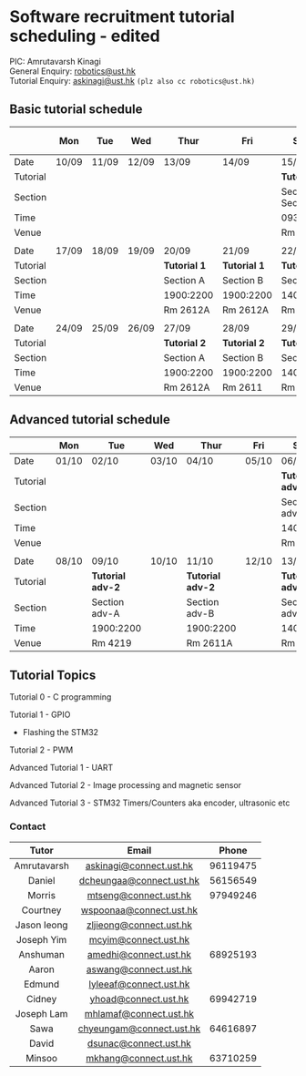 # Software recruitment tutorial scheduling - edited

PIC: Amrutavarsh Kinagi<br>
General Enquiry: robotics@ust.hk<br>
Tutorial Enquiry: askinagi@ust.hk ```(plz also cc robotics@ust.hk)```<br>

## Basic tutorial schedule

|          | Mon        | Tue        | Wed        | Thur       | Fri        | Sat-1      | Sat-2      | Sun-1|Sun-2|
| -------- | ---------- | ---------- | ---------- | ---------- | ---------- | ---------- | ---------- |----|----|
| Date     | 10/09      | 11/09      | 12/09      | 13/09      | 14/09      | 15/09      | 15/09      |16/09|16/09|
| Tutorial |            |            |            |            | | **Tutorial 0**|**Tutorial 0** |||
| Section  |            |            |            |            |   | Section A, Section B  | Section C, Section D  |||
| Time     |            |            |            |            |  | 0930:1230 | 1330:1630  || |
| Venue    |            |            |            |            |         | Rm 4219       | Rm 4219      || |
|          |            |            |            |            |            |            |            ||
| Date     | 17/09      | 18/09      | 19/09      | 20/09      | 21/09      | 22/09      | 22/09      |23/09|23/09|
| Tutorial | |        | |**Tutorial 1** |**Tutorial 1** |**Tutorial 1** |**Tutorial 1**||
| Section  |   |   |   | Section A  | Section B  | Section C  | Section D  ||
| Time     |  |   |   | 1900:2200  | 1900:2200  | 1400:1700  | 1900:2200  ||
| Venue    |        |         |         | Rm 2612A | Rm 2612A | Rm 2611        | Rm 2611        ||
|          |            |            |            |            |            |            |            ||
| Date     | 24/09      | 25/09      | 26/09      | 27/09      | 28/09      | 29/09      | 29/09      |30/09|30/09|
| Tutorial | | | |**Tutorial 2** |**Tutorial 2**| **Tutorial 2** |**Tutorial 2** ||
| Section  |   |   |  | Section A  | Section B  | Section C | Section D ||
| Time     |   |   |   | 1900:2200  | 1900:2200  | 1400:1700 | 1900:2200  ||
| Venue    |         |         |         | Rm 2612A | Rm 2611|Rm 4219| Rm 4219||

## Advanced tutorial schedule

|          | Mon        | Tue        | Wed        | Thur       | Fri        | Sat-1      | Sat-2      |Sun|
| -------- | ---------- | ---------- | ---------- | ---------- | ---------- | ---------- | ---------- |---|
| Date     | 01/10     | 02/10     | 03/10    | 04/10  | 05/10     | 06/10      | 06/10   |07/10|
| Tutorial | |  |  |  | | **Tutorial adv-1** | **Tutorial adv-1**||
| Section  |  |  |  | |   |   Section adv-A  |  Section adv-B  ||
| Time     |  |   |  |   |  |  1400:1700   |  1900:2200  ||
| Venue    |  |      |     |       |       |  Rm 2611    |  Rm 2611 ||
|          |            |            |            |            |            |            |            ||
| Date     | 08/10     | 09/10     | 10/10    | 11/10  | 12/10     | 13/10      | 13/10   |14/10|
| Tutorial |            | **Tutorial adv-2**           |  | **Tutorial adv-2** | | **Tutorial adv-3**|**Tutorial adv-3** ||
| Section  |            |   Section adv-A          | | Section adv-B  |   | Section adv-A  | Section adv-B  ||
| Time     |            |      1900:2200       |  | 1900:2200  |   | 1400:1700  | 1900:2200  ||
| Venue    |            |Rm 4219 |  | Rm 2611A  |         | Rm 4219 | Rm 4219  ||

## Tutorial Topics

Tutorial 0 - C programming

Tutorial 1 - GPIO
 - Flashing the STM32

Tutorial 2 - PWM

Advanced Tutorial 1 - UART

Advanced Tutorial 2 - Image processing and magnetic sensor

Advanced Tutorial 3 - STM32 Timers/Counters aka encoder, ultrasonic etc


### Contact
| Tutor | Email | Phone |
| :---: | :---: | :---: |
| Amrutavarsh | askinagi@connect.ust.hk | 96119475 |
| Daniel | dcheungaa@connect.ust.hk | 56156549 |
| Morris | mtseng@connect.ust.hk | 97949246 |
| Courtney | wspoonaa@connect.ust.hk |  |
| Jason Ieong | zljieong@connect.ust.hk |  |
| Joseph Yim| mcyim@connect.ust.hk |  |  
| Anshuman | amedhi@connect.ust.hk | 68925193 |
| Aaron | aswang@connect.ust.hk |  |
| Edmund | lyleeaf@connect.ust.hk |  |
| Cidney | yhoad@connect.ust.hk | 69942719 |
| Joseph Lam| mhlamaf@connect.ust.hk |  |
| Sawa| chyeungam@connect.ust.hk | 64616897 |
| David| dsunac@connect.ust.hk |  |
| Minsoo| mkhang@connect.ust.hk | 63710259 |


